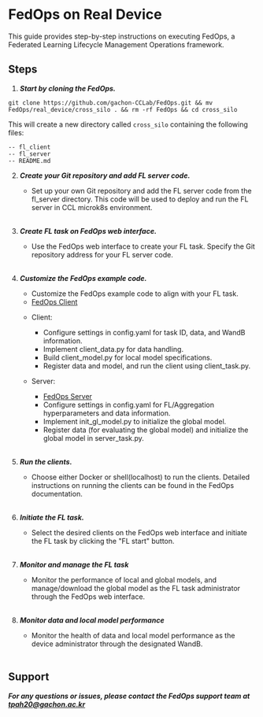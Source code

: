# FedOps on Real Device

This guide provides step-by-step instructions on executing FedOps, a Federated Learning Lifecycle Management Operations framework.

## Steps

1. ***Start by cloning the FedOps.***

```shell
git clone https://github.com/gachon-CCLab/FedOps.git && mv FedOps/real_device/cross_silo . && rm -rf FedOps && cd cross_silo
```

This will create a new directory called `cross_silo` containing the following files:

```shell
-- fl_client
-- fl_server
-- README.md
```

2. ***Create your Git repository and add FL server code.***
   - Set up your own Git repository and add the FL server code from the fl_server directory. 
   This code will be used to deploy and run the FL server in CCL microk8s environment.
   <br></br>

3. ***Create FL task on FedOps web interface.***
   - Use the FedOps web interface to create your FL task. 
   Specify the Git repository address for your FL server code.
   <br></br>

4. ***Customize the FedOps example code.***
   - Customize the FedOps example code to align with your FL task.
   * [FedOps Client](https://github.com/gachon-CCLab/FedOps/tree/main/real_device/cross_silo/fl_client)
   - Client:
     - Configure settings in config.yaml for task ID, data, and WandB information.
     - Implement client_data.py for data handling.
     - Build client_model.py for local model specifications.
     - Register data and model, and run the client using client_task.py.

   - Server:
     * [FedOps Server](https://github.com/gachon-CCLab/FedOps/tree/main/real_device/cross_silo/fl_server)
     - Configure settings in config.yaml for FL/Aggregation hyperparameters and data information.
     - Implement init_gl_model.py to initialize the global model.
     - Register data (for evaluating the global model) and initialize the global model in server_task.py.
     <br></br>

5. ***Run the clients.***
   - Choose either Docker or shell(localhost) to run the clients. 
   Detailed instructions on running the clients can be found in the FedOps documentation.
   <br></br>

6. ***Initiate the FL task.***
   - Select the desired clients on the FedOps web interface and initiate the FL task by clicking the "FL start" button.
   <br></br>

7. ***Monitor and manage the FL task***
   - Monitor the performance of local and global models, 
   and manage/download the global model as the FL task administrator through the FedOps web interface.
   <br></br>

8. ***Monitor data and local model performance*** 
   - Monitor the health of data and local model performance as the device administrator through the designated WandB.
   <br></br>

## Support
***For any questions or issues, please contact the FedOps support team at tpah20@gachon.ac.kr***